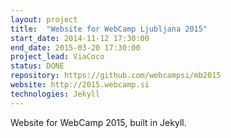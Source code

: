 ```yaml
---
layout: project
title:  "Website for WebCamp Ljubljana 2015"
start_date: 2014-11-12 17:30:00
end_date: 2015-03-20 17:30:00
project_lead: ViaCoco
status: DONE
repository: https://github.com/webcampsi/mb2015
website: http://2015.webcamp.si
technologies: Jekyll
---
```


Website for WebCamp 2015, built in Jekyll.